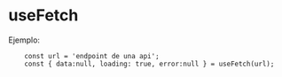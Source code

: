 # useFetch

Ejemplo:

```
    const url = 'endpoint de una api';
    const { data:null, loading: true, error:null } = useFetch(url);
```
